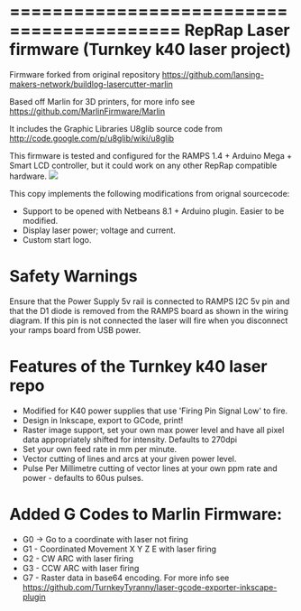 ==========================================
RepRap Laser firmware (Turnkey k40 laser project)
==========================================

Firmware forked from original repository https://github.com/lansing-makers-network/buildlog-lasercutter-marlin

Based off Marlin for 3D printers, for more info see https://github.com/MarlinFirmware/Marlin

It includes the Graphic Libraries U8glib source code from http://code.google.com/p/u8glib/wiki/u8glib

This firmware is tested and configured for the RAMPS 1.4 + Arduino Mega + Smart LCD controller, but it could work on any other RepRap compatible hardware.
![](https://github.com/freakyattic/buildlog-lasercutter-marlin/blob/master/ArduinoAddons/ramps.jpg)


This copy implements the following modifications from orignal sourcecode:
   - Support to be opened with Netbeans 8.1 + Arduino plugin. Easier to be modified.
   - Display laser power; voltage and current.
   - Custom start logo.

Safety Warnings
==================
Ensure that the Power Supply 5v rail is connected to RAMPS I2C 5v pin and that the D1 diode is removed from the RAMPS board as shown in the wiring diagram. If this pin is not connected the laser will fire when you disconnect your ramps board from USB power.


Features of the Turnkey k40 laser repo
========================

*   Modified for K40 power supplies that use 'Firing Pin Signal Low' to fire.
*   Design in Inkscape, export to GCode, print!
*   Raster image support, set your own max power level and have all pixel data appropriately shifted for intensity. Defaults to 270dpi
*   Set your own feed rate in mm per minute.
*   Vector cutting of lines and arcs at your given power level.
*   Pulse Per Millimetre cutting of vector lines at your own ppm rate and power - defaults to 60us pulses.

Added G Codes to Marlin Firmware:
====================

*  G0  -> Go to a coordinate with laser not firing
*  G1  - Coordinated Movement X Y Z E with laser firing
*  G2  - CW ARC with laser firing
*  G3  - CCW ARC with laser firing
*  G7  - Raster data in base64 encoding. For more info see https://github.com/TurnkeyTyranny/laser-gcode-exporter-inkscape-plugin
